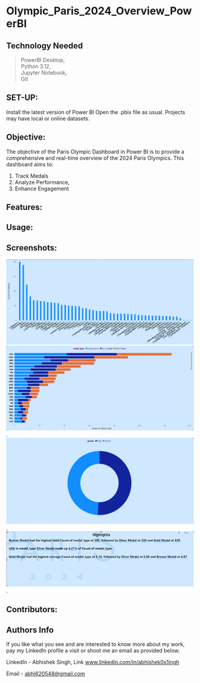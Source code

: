 # Olympic_Paris_2024_Overview_PowerBI
## Technology Needed
>PowerBI Desktop,<br/>
>Python 3.12,<br/>
>Jupyter Notebook,<br/>
>Git<br/>

## SET-UP:
Install the latest version of Power BI
Open the .pbix file as usual. Projects may have local or online datasets.

## Objective: 
The objective of the Paris Olympic Dashboard in Power BI is to provide a comprehensive and real-time overview of the 2024 Paris Olympics. This dashboard aims to:<br/>
1. Track Medals<br/>
2. Analyze Performance,<br/>
3. Enhance Engagement<br/>

## Features:


## Usage:


## Screenshots:

![Page1](https://github.com/ABHISHEK0S1INGH/Olympic_Paris_2024_Overview_PowerBI/blob/9525f7ddf4c79ae78a67f4078c2e7e218967ba8c/Olympic_2024_.Report/StaticResources/RegisteredResources/Screenshot%202024-08-17%20123704.png)
![Page1](https://github.com/ABHISHEK0S1INGH/Olympic_Paris_2024_Overview_PowerBI/blob/9525f7ddf4c79ae78a67f4078c2e7e218967ba8c/Olympic_2024_.Report/StaticResources/RegisteredResources/Screenshot%202024-08-17%20123718.png).
![Page1](https://github.com/ABHISHEK0S1INGH/Olympic_Paris_2024_Overview_PowerBI/blob/9525f7ddf4c79ae78a67f4078c2e7e218967ba8c/Olympic_2024_.Report/StaticResources/RegisteredResources/Screenshot%202024-08-17%20123731.png).
![Page1](https://github.com/ABHISHEK0S1INGH/Olympic_Paris_2024_Overview_PowerBI/blob/9525f7ddf4c79ae78a67f4078c2e7e218967ba8c/Olympic_2024_.Report/StaticResources/RegisteredResources/Screenshot%202024-08-17%20123838.png).

## Contributors:

## Authors Info
If you like what you see and are interested to know more about my work, pay my LinkedIn profile a visit or shoot me an email as provided below.

LinkedIn - Abhishek Singh, Link www.linkedin.com/in/abhishek0s1ingh

Email - abhi620548@gmail.com





